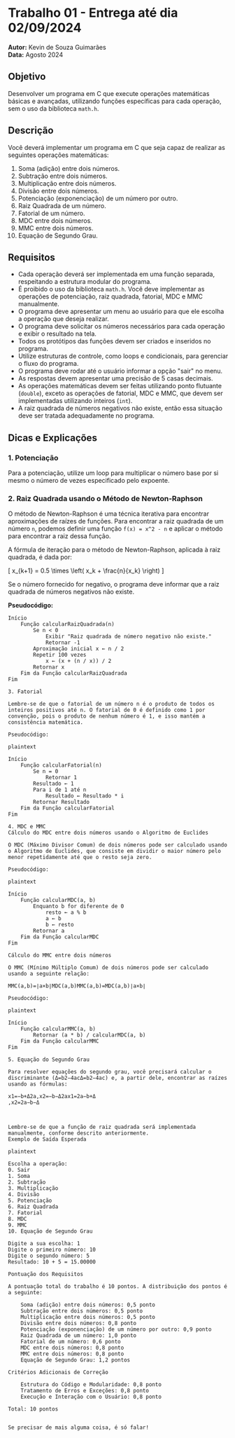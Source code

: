 # Trabalho 01 - Entrega até dia 02/09/2024

**Autor:** Kevin de Souza Guimarães  
**Data:** Agosto 2024

## Objetivo

Desenvolver um programa em C que execute operações matemáticas básicas e avançadas, utilizando funções específicas para cada operação, sem o uso da biblioteca `math.h`.

## Descrição

Você deverá implementar um programa em C que seja capaz de realizar as seguintes operações matemáticas:

1. Soma (adição) entre dois números.
2. Subtração entre dois números.
3. Multiplicação entre dois números.
4. Divisão entre dois números.
5. Potenciação (exponenciação) de um número por outro.
6. Raiz Quadrada de um número.
7. Fatorial de um número.
8. MDC entre dois números.
9. MMC entre dois números.
10. Equação de Segundo Grau.

## Requisitos

- Cada operação deverá ser implementada em uma função separada, respeitando a estrutura modular do programa.
- É proibido o uso da biblioteca `math.h`. Você deve implementar as operações de potenciação, raiz quadrada, fatorial, MDC e MMC manualmente.
- O programa deve apresentar um menu ao usuário para que ele escolha a operação que deseja realizar.
- O programa deve solicitar os números necessários para cada operação e exibir o resultado na tela.
- Todos os protótipos das funções devem ser criados e inseridos no programa.
- Utilize estruturas de controle, como loops e condicionais, para gerenciar o fluxo do programa.
- O programa deve rodar até o usuário informar a opção "sair" no menu.
- As respostas devem apresentar uma precisão de 5 casas decimais.
- As operações matemáticas devem ser feitas utilizando ponto flutuante (`double`), exceto as operações de fatorial, MDC e MMC, que devem ser implementadas utilizando inteiros (`int`).
- A raiz quadrada de números negativos não existe, então essa situação deve ser tratada adequadamente no programa.

## Dicas e Explicações

### 1. Potenciação

Para a potenciação, utilize um loop para multiplicar o número base por si mesmo o número de vezes especificado pelo expoente.

### 2. Raiz Quadrada usando o Método de Newton-Raphson

O método de Newton-Raphson é uma técnica iterativa para encontrar aproximações de raízes de funções. Para encontrar a raiz quadrada de um número `n`, podemos definir uma função `f(x) = x^2 - n` e aplicar o método para encontrar a raiz dessa função.

A fórmula de iteração para o método de Newton-Raphson, aplicada à raiz quadrada, é dada por:

\[ x_{k+1} = 0.5 \times \left( x_k + \frac{n}{x_k} \right) \]

Se o número fornecido for negativo, o programa deve informar que a raiz quadrada de números negativos não existe.

**Pseudocódigo:**

```plaintext
Início
    Função calcularRaizQuadrada(n)
        Se n < 0
            Exibir "Raiz quadrada de número negativo não existe."
            Retornar -1
        Aproximação inicial x ← n / 2
        Repetir 100 vezes
            x ← (x + (n / x)) / 2
        Retornar x
    Fim da Função calcularRaizQuadrada
Fim

3. Fatorial

Lembre-se de que o fatorial de um número n é o produto de todos os inteiros positivos até n. O fatorial de 0 é definido como 1 por convenção, pois o produto de nenhum número é 1, e isso mantém a consistência matemática.

Pseudocódigo:

plaintext

Início
    Função calcularFatorial(n)
        Se n = 0
            Retornar 1
        Resultado ← 1
        Para i de 1 até n
            Resultado ← Resultado * i
        Retornar Resultado
    Fim da Função calcularFatorial
Fim

4. MDC e MMC
Cálculo do MDC entre dois números usando o Algoritmo de Euclides

O MDC (Máximo Divisor Comum) de dois números pode ser calculado usando o Algoritmo de Euclides, que consiste em dividir o maior número pelo menor repetidamente até que o resto seja zero.

Pseudocódigo:

plaintext

Início
    Função calcularMDC(a, b)
        Enquanto b for diferente de 0
            resto ← a % b
            a ← b
            b ← resto
        Retornar a
    Fim da Função calcularMDC
Fim

Cálculo do MMC entre dois números

O MMC (Mínimo Múltiplo Comum) de dois números pode ser calculado usando a seguinte relação:

MMC(a,b)=∣a×b∣MDC(a,b)MMC(a,b)=MDC(a,b)∣a×b∣​

Pseudocódigo:

plaintext

Início
    Função calcularMMC(a, b)
        Retornar (a * b) / calcularMDC(a, b)
    Fim da Função calcularMMC
Fim

5. Equação do Segundo Grau

Para resolver equações do segundo grau, você precisará calcular o discriminante (Δ=b2−4acΔ=b2−4ac) e, a partir dele, encontrar as raízes usando as fórmulas:

x1=−b+Δ2a,x2=−b−Δ2ax1​=2a−b+Δ
​​,x2​=2a−b−Δ

​​

Lembre-se de que a função de raiz quadrada será implementada manualmente, conforme descrito anteriormente.
Exemplo de Saída Esperada

plaintext

Escolha a operação: 
0. Sair 
1. Soma 
2. Subtração 
3. Multiplicação 
4. Divisão 
5. Potenciação 
6. Raiz Quadrada 
7. Fatorial 
8. MDC 
9. MMC 
10. Equação de Segundo Grau 

Digite a sua escolha: 1 
Digite o primeiro número: 10 
Digite o segundo número: 5 
Resultado: 10 + 5 = 15.00000

Pontuação dos Requisitos

A pontuação total do trabalho é 10 pontos. A distribuição dos pontos é a seguinte:

    Soma (adição) entre dois números: 0,5 ponto
    Subtração entre dois números: 0,5 ponto
    Multiplicação entre dois números: 0,5 ponto
    Divisão entre dois números: 0,8 ponto
    Potenciação (exponenciação) de um número por outro: 0,9 ponto
    Raiz Quadrada de um número: 1,0 ponto
    Fatorial de um número: 0,6 ponto
    MDC entre dois números: 0,8 ponto
    MMC entre dois números: 0,8 ponto
    Equação de Segundo Grau: 1,2 pontos

Critérios Adicionais de Correção

    Estrutura do Código e Modularidade: 0,8 ponto
    Tratamento de Erros e Exceções: 0,8 ponto
    Execução e Interação com o Usuário: 0,8 ponto

Total: 10 pontos


Se precisar de mais alguma coisa, é só falar!